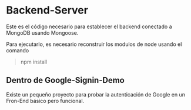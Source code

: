 # Backend-Server

Este es el código necesario para establecer el backend conectado a MongoDB usando Mongoose.

Para ejecutarlo, es necesario reconstruir los modulos de node usando el comando

>npm install

## Dentro de Google-Signin-Demo
Existe un pequeño proyecto para probar la autenticación de Google en un Fron-End básico pero funcional.